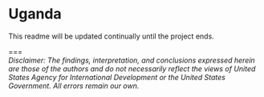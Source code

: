 Uganda
======
This readme will be updated continually until the project ends.  

===  
*Disclaimer: The findings, interpretation, and conclusions expressed herein are those of the authors and do not necessarily reflect the views of United States Agency for International Development or the United States Government. All errors remain our own.*  
